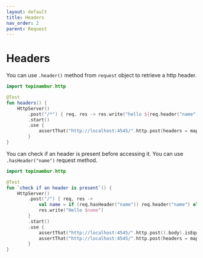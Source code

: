```yaml
---
layout: default
title: Headers
nav_order: 2
parent: Request
---
```


# Headers

You can use `.header()` method from `request` object to retrieve a http header.

```kotlin
import topinambur.http

@Test
fun headers() {
    HttpServer()
        .post("/*") { req, res -> res.write("hello ${req.header("name")}") }
        .start()
        .use {
            assertThat("http://localhost:4545/".http.post(headers = mapOf("name" to "Bob")).body).isEqualTo("hello Bob")
        }
}
```

You can check if an header is present before accessing it.
You can use `.hasHeader("name")` request method.

```kotlin
import topinambur.http

@Test
fun `check if an header is present`() {
    HttpServer()
        .post("/") { req, res ->
            val name = if (req.hasHeader("name")) req.header("name") else "World"
            res.write("Hello $name")
        }
        .start()
        .use {
            assertThat("http://localhost:4545/".http.post().body).isEqualTo("Hello World")
            assertThat("http://localhost:4545/".http.post(headers = mapOf("name" to "Bob")).body).isEqualTo("Hello Bob")
        }
}
```
